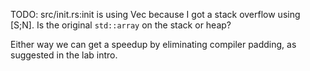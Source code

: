 TODO: src/init.rs:init is using Vec because I got a stack overflow using [S;N].
Is the original `std::array` on the stack or heap?

Either way we can get a speedup by eliminating compiler padding, as suggested in the lab intro.
